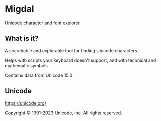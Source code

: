 # Migdal

Unicode character and font explorer

## What is it?

A searchable and explorable tool for finding Unicode characters.

Helps with scripts your keyboard doesn't support, and with technical and mathematic symbols

Contains data from Unicode 15.0

## Unicode

https://unicode.org/

Copyright © 1991-2023 Unicode, Inc. All rights reserved.
